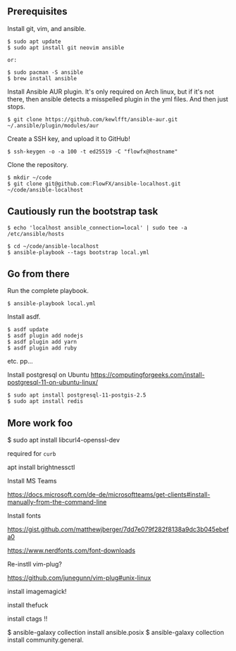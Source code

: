 ## Prerequisites

Install git, vim, and ansible.

```
$ sudo apt update
$ sudo apt install git neovim ansible

or:

$ sudo pacman -S ansible
$ brew install ansible
```

Install Ansible AUR plugin. It's only required on Arch linux, but if it's not there, then ansible detects a misspelled plugin in the yml files. And then just stops.

```
$ git clone https://github.com/kewlfft/ansible-aur.git ~/.ansible/plugin/modules/aur
```

Create a SSH key, and upload it to GitHub!

```
$ ssh-keygen -o -a 100 -t ed25519 -C "flowfx@hostname"
```

Clone the repository.

```
$ mkdir ~/code
$ git clone git@github.com:FlowFX/ansible-localhost.git ~/code/ansible-localhost
```

## Cautiously run the bootstrap task

```
$ echo 'localhost ansible_connection=local' | sudo tee -a /etc/ansible/hosts

$ cd ~/code/ansible-localhost
$ ansible-playbook --tags bootstrap local.yml
```


## Go from there

Run the complete playbook.

```
$ ansible-playbook local.yml
```

Install asdf.

```
$ asdf update
$ asdf plugin add nodejs
$ asdf plugin add yarn
$ asdf plugin add ruby
```

etc. pp...


Install postgresql on Ubuntu https://computingforgeeks.com/install-postgresql-11-on-ubuntu-linux/

```
$ sudo apt install postgresql-11-postgis-2.5
$ sudo apt install redis
```


## More work foo

$ sudo apt install libcurl4-openssl-dev

required for `curb`


apt install brightnessctl


Install MS Teams

https://docs.microsoft.com/de-de/microsoftteams/get-clients#install-manually-from-the-command-line


Install fonts


https://gist.github.com/matthewjberger/7dd7e079f282f8138a9dc3b045ebefa0

https://www.nerdfonts.com/font-downloads


Re-instll vim-plug?

https://github.com/junegunn/vim-plug#unix-linux

install imagemagick!

install thefuck

install ctags !!


$ ansible-galaxy collection install ansible.posix
$ ansible-galaxy collection install community.general.
